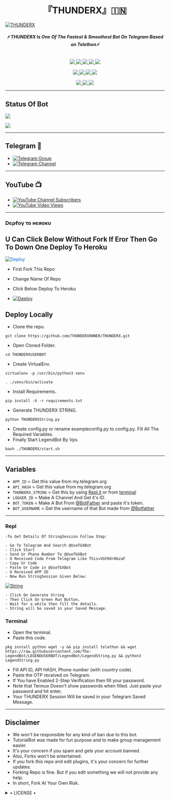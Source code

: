 <h1 align="center">
<b> 『THUNDERX』🇮🇳 </b>
</h1>

[![THUNDERX](https://te.legra.ph/file/f9c161646a7a9b6f4aa9a.jpg)](https://github.com/LEGENDS-OP/LEGENDUSERBOT)

<h6 align="center">
  <b>⚡ THUNDERX Is One Of The Fastest & Smoothest Bot On Telegram Based on Telethon⚡</b>
</h6>

<p align="center">
<a href="https://github.com/THUNDERXOWNER/THUNDERX" alt="GitHub closed issues"> <img src="https://img.shields.io/github/issues-closed-raw/THUNDEROWNER/THUNDERX?style=flat&logo=github&color=success" /> </a>
<a href="https://github.com/THUNDERXOWNER/THUNDERX/graphs/contributors" alt="GitHub contributors"> <img src="https://img.shields.io/github/contributors/THUNDEROWNER/THUNDERX?style=flat&logo=github" /> </a>
<a href="https://github.com/THUNDEROWNER/THUNDERX/network/members" alt="GitHub forks"> <img src="https://img.shields.io/github/forks/THUNDERXOWNER/THUNDERX?label=Forks&logo=github" /> </a>
<a href="https://github.com/THUNDERXOWNER/THUNDERX" alt="GitHub closed pull requests"> <img src="https://img.shields.io/github/issues-pr-closed-raw/THUNDERXOWNER/THUNDERX?color=success" /> </a>
<a href="https://github.com/THUNDERXOWNER/THUNDERX" alt="GitHub issues"> <img src="https://img.shields.io/github/issues-raw/THUNDERXOWNER/THUNDERX?style=flat&logo=github&color=yellow" /> </a>
</p>
<p align="center">
<a href="https://www.python.org" alt="made-with-python"> <img src="https://img.shields.io/badge/Made%20with-Python-1f425f.svg?style=flat&logo=python&color=blue" /> </a>
<a href="https://github.com/THUNDERXOWNER/THUNDERX" alt="Docker!"> <img src="https://aleen42.github.io/badges/src/docker.svg" /> </a>
<a href="https://github.com/THUNDERXOWNER/THUNDERX" alt="GitHub repo size"> <img src="https://img.shields.io/github/repo-size/THUNDERXOWNER/THUNDERX" /> </a>
<a href="https://github.com/THUNDERXOWNER/THUNDERX/blob/master/LICENSE" alt="GPLv3 license"> <img src="https://img.shields.io/badge/License-GPLv3-blue.svg" /> </a>
</p>
<p align="center">
<a href="https://t.me/THUNDERX_SUPPORT" alt="Telegram!"> <img src="https://aleen42.github.io/badges/src/telegram.svg" /> </a>
<a href="https://github.com/THUNDERXOWNER/THUNDERX/graphs/commit-activity" alt="Maintenance"> <img src="https://img.shields.io/badge/Maintained%3F-yes-green.svg" /> </a>
<a href="https://makeapullrequest.com" alt="PRs Welcome"> <img src="https://img.shields.io/badge/PRs-welcome-brightgreen.svg?style=flat-square" /> </a>
</p>

------
## Status Of Bot 
<p align="left">
    <a href="https://github.com/THUNDERXOWNER/THUNDERX/network/members"><img src="https://img.shields.io/github/forks/THUNDERXOWNER/THUNDERX?label=Forks&logoColor=Black&style=social"></a><p align="left"><a href="https://github.com/THUNDERXOWNER/THUNDERX/stargazers"><img src="https://img.shields.io/github/stars/RHUNDERXOWNER/THUNDERX?logoColor=Blue&style=social"></a><p align="left"><a href="https://github.com/THUNDERXOWNER/THUNDERX"></a><p align="left"><a href="https://github.com/THUNDERXOWNER/THUNDERX?"></a>

------
## Telegram 🏪
- [![Telegram Group](https://img.shields.io/badge/Telegram-Group-brightgreen)](https://t.me/THUNDERX_SUPPORT)
- [![Telegram Channel](https://img.shields.io/badge/Telegram-Channel-brightgreen)](https://t.me/OFFICIAL_THUNDERXBOT)

------
## YouTube 📺
- [![YouTube Channel Subscribers](https://img.shields.io/youtube/channel/subscribers/UCvp8PY25PTRhFDZjLv3sVfg?style=social)](https://youtube.com/channel/UCu4mjBb3HkbEGLZjMuLbz_w)
- [![YouTube Video Views](https://img.shields.io/youtube/views/9dQgdUJfk_k?label=Tutorial+•+Heroku+•&style=social)](https://youtu.be/9dQgdUJfk_k)

------------
<h3> Dєρℓογ το нєяοκυ </h3>

## U Can Click Below Without Fork If Eror Then Go To Down One Deploy To Heroku

<a href="https://heroku.com/deploy/" rel="nofollow" style="background-color: initial; box-sizing: border-box; color: #0366d6; text-decoration-line: none;"><img alt="Deploy" data-canonical-src="https://www.herokucdn.com/deploy/button.svg" src="https://camo.githubusercontent.com/83b0e95b38892b49184e07ad572c94c8038323fb/68747470733a2f2f7777772e6865726f6b7563646e2e636f6d2f6465706c6f792f627574746f6e2e737667" style="border-style: none; box-sizing: initial; max-width: 100%;" /></a></div>
</a>

- First Fork This Repo

- Change Name Of Repo

- Click Below Deploy To Heroku


- [![Deploy](https://te.legra.ph/file/f9c161646a7a9b6f4aa9a.jpg)](https://heroku.com/deploy/)

## Deploy Locally

- Clone the repo. 

`git clone https://github.com/THUNDERXOWNER/THUNDERX.git`
- Open Cloned Folder.

`cd THUNDERXUSERBOT`
- Create VirtualEnv.

`virtualenv -p /usr/bin/python3 venv`

`. ./venv/bin/activate`
- Install Requirements.

`pip install -U -r requirements.txt`
- Generate THUNDERX STRING.

`python THUNDERXString.py`
- Create config.py or rename exampleconfig.py to config.py. Fill All The Required Variables.
- Finally Start LegendBot By Vps

`bash ./THUNDERX/start.sh`

---------

## Variables

- `APP_ID`  =  Get this value from my.telegram.org
- `API_HASH`  =  Get this value from my.telegram.org
- `THUNDERX_STRING`  =  Get this by using [Repl.it](#Repl) or from [terminal](#Terminal)
- `LOGGER_ID`  =  Make A Channel And Get it's ID.
- `BOT_TOKEN`  =  Make A Bot From [@BotFather](https://t.me/botfather) and paste it's token.
- `BOT_USERNAME`  =  Get the username of that Bot made from [@Botfather](https://t.me/botfather)

------
### Repl


    -To Get Details Of StringSession Follow Step: 

    - Go To Telegram And Search @UseTGXBot
    - Click Start
    - Send Ur Phone Number To @UseTGXBot
    - U Received Code From Telegram Like This=VGFK0rHbzaF
    - Copy Ur Code
    - Paste Ur Code in @UseTGXBot
    - U Received APP ID
    - Now Run StringSession Given Below:
   

[![String](https://te.legra.ph/file/f9c161646a7a9b6f4aa9a.jpg)](https://replit.com/@KrishnaJaiswal1/LEGENDBOT#main.py) 

    - Click On Generate String
    - Then Click On Green Run Button.
    - Wait for a while then fill the details.
    - String will be saved in your Saved Message.


### Terminal
- Open the terminal.
- Paste this code.

`pkg install python wget -y && pip install telethon && wget https://raw.githubusercontent.com/The-LegendBot/LEGENDUSERBOT/LegendBot/LegendString.py && python3 LegendString.py`
- Fill API ID, API HASH, Phone number (with country code).
- Paste the OTP received on Telegram.
- If You have Enabled 2-Step Verification then fill your password.
- Note that Termux Doesn't show passwords when filled. Just paste your password and hit enter.
- Your THUNDERX Session Will be saved in your Telegram Saved Message.


------
## Disclaimer
- We won't be responsible for any kind of ban due to this bot.
- TutorialBot was made for fun purpose and to make group management easier.
- It's your concern if you spam and gets your account banned.
- Also, Forks won't be entertained.
- If you fork this repo and edit plugins, it's your concern for further updates.
- Forking Repo is fine. But if you edit something we will not provide any help.
- In short, Fork At Your Own Risk.

<details>

  <summary> • LICENSE • </summary>

![](https://www.gnu.org/graphics/gplv3-or-later.png)

THUNDERXOWNER

Poject [THUNDERX](https://github.com/THUNDERXOWNER/THUNDERX) is free software: you can redistribute it and/or modify

it under the terms of the GNU General Public License as published by

the Free Software Foundation, either version 3 of the License, or

(at your option) any later version.

This program is distributed in the hope that it will be useful,

but WITHOUT ANY WARRANTY; without even the implied warranty of

MERCHANTABILITY or FITNESS FOR A PARTICULAR PURPOSE.  See the

GNU General Public License for more details.

You should have received a copy of the GNU General Public License

along with this program. If not, see <https://www.gnu.org/licenses/>.

</details>
